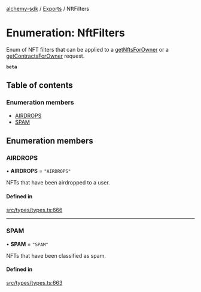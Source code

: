 [alchemy-sdk](../README.md) / [Exports](../modules.md) / NftFilters

# Enumeration: NftFilters

Enum of NFT filters that can be applied to a [getNftsForOwner](../classes/NftNamespace.md#getnftsforowner) or a
[getContractsForOwner](../classes/NftNamespace.md#getcontractsforowner) request.

**`beta`**

## Table of contents

### Enumeration members

- [AIRDROPS](NftFilters.md#airdrops)
- [SPAM](NftFilters.md#spam)

## Enumeration members

### AIRDROPS

• **AIRDROPS** = `"AIRDROPS"`

NFTs that have been airdropped to a user.

#### Defined in

[src/types/types.ts:666](https://github.com/alchemyplatform/alchemy-sdk-js/blob/bed7d71/src/types/types.ts#L666)

___

### SPAM

• **SPAM** = `"SPAM"`

NFTs that have been classified as spam.

#### Defined in

[src/types/types.ts:663](https://github.com/alchemyplatform/alchemy-sdk-js/blob/bed7d71/src/types/types.ts#L663)
